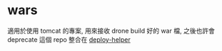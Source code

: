 # wars

適用於使用 tomcat 的專案, 用來接收 drone build 好的 war 檔, 之後也許會 deprecate 這個 repo 整合在 [deploy-helper](https://github.com/softleader/deploy-helper)

